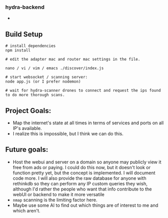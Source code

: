 ### hydra-backend

 - 

## Build Setup

``` 
# install dependencies
npm install

# edit the adapter mac and router mac settings in the file.

nano / vi / vim / emacs ./discover/index.js

# start websocket / scanning server:
node app.js (or I prefer nodemon)

# wait for hydra-scanner drones to connect and request the ips found to do more thorough scans.
```

## Project Goals:
 - Map the internet's state at all times in terms of services and ports on all IP's available.
 - I realize this is impossible, but I think we can do this.

## Future goals:
 - Host the webui and server on a domain so anyone may publicly view it free from ads or paying.  I could do this now, but it doesn't look or function pretty yet, but the concept is implemented.  I will document code more.  I will also provide the raw database for anyone with rethinkdb so they can perform any IP custom queries they wish, although I'd rather the people who want that info contribute to the webUI or backend to make it more versatile
 - `nmap` scanning is the limiting factor here.  
 - Maybe use some AI to find out which things are of interest to me and which aren't.